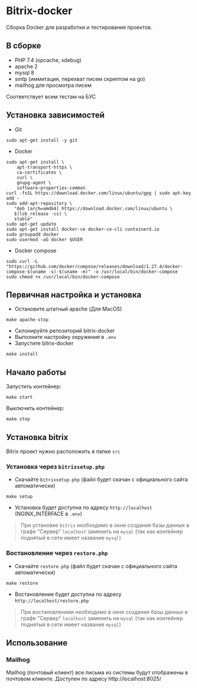 # Bitrix-docker
Сборка Docker для разработки и тестирования проектов.

## В сборке
- PHP 7.4 (opcache, xdebug)
- apache 2
- mysql 8
- smtp (иммитация, перехват писем скриптом на go)
- mailhog для просмотра писем

Соответствует всем тестам на БУС

## Установка зависимостей
- Git
```
sudo apt-get install -y git
```
- Docker
```
sudo apt-get install \
    apt-transport-https \
    ca-certificates \
    curl \
    gnupg-agent \
    software-properties-common
curl -fsSL https://download.docker.com/linux/ubuntu/gpg | sudo apt-key add -
sudo add-apt-repository \
   "deb [arch=amd64] https://download.docker.com/linux/ubuntu \
   $(lsb_release -cs) \
   stable"
sudo apt-get update
sudo apt-get install docker-ce docker-ce-cli containerd.io
sudo groupadd docker
sudo usermod -aG docker $USER
```

- Docker compose
```
sudo curl -L "https://github.com/docker/compose/releases/download/1.27.4/docker-compose-$(uname -s)-$(uname -m)" -o /usr/local/bin/docker-compose
sudo chmod +x /usr/local/bin/docker-compose
```

## Первичная настройка и установка
- Остановите штатный apache (Для MacOS)
```
make apache-stop
```
- Склонируйте репозиторий bitrix-docker
- Выполните настройку окружения  в `.env`
- Запустите bitrix-docker
```
make install
```

## Начало работы
Запустить контейнер:
```
make start
```

Выключить контейнер:
```
make stop
```

## Установка bitrix

Bitrix проект нужно расположить в папке `src`

### Установка через `bitrixsetup.php`
- Скачайте `bitrixsetup.php` (файл будет скачан с официального сайта автоматически)
```
make setup
```

- Установка будет доступна по адресу `http://localhost` (NGINX_INTERFACE в `.env`)
> При установке `bitrix` необходимо в окне создания базы данных в графе "Сервер" 
`localhost` заменить на `mysql` (так как контейнер поднятый в сети имеет название `mysql`)

### Востановление через `restore.php`
- Скачайте `restore.php` (файл будет скачан с официального сайта автоматически)
```
make restore
```

- Востановление будет доступна по адресу `http://localhost/restore.php`
> При востановлениии необходимо в окне создания базы данных в графе "Сервер" 
`localhost` заменить на `mysql` (так как контейнер поднятый в сети имеет название `mysql`)

## Использование

### Mailhog 
Mailhog (почтовый клиент) все письма из системы будут отображены в почтовом клиенте. Доступен по адресу http://localhost:8025/
